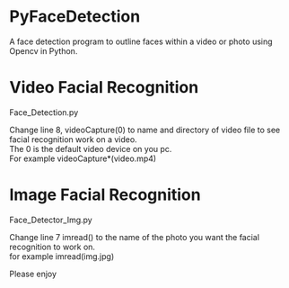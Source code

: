 # PyFaceDetection 
A face detection program to outline faces within a video or photo using Opencv in Python.

# **Video Facial Recognition**
Face_Detection.py 

Change line 8, videoCapture(0) to name and directory of video file to see facial recognition work on a video. <br />
The 0 is the default video device on you pc. <br />
For example videoCapture*(video.mp4)

# **Image Facial Recognition** 
Face_Detector_Img.py

Change line 7 imread() to the name of the photo you want the facial recognition to work on. <br />
for example imread(img.jpg) <br />

Please enjoy 
